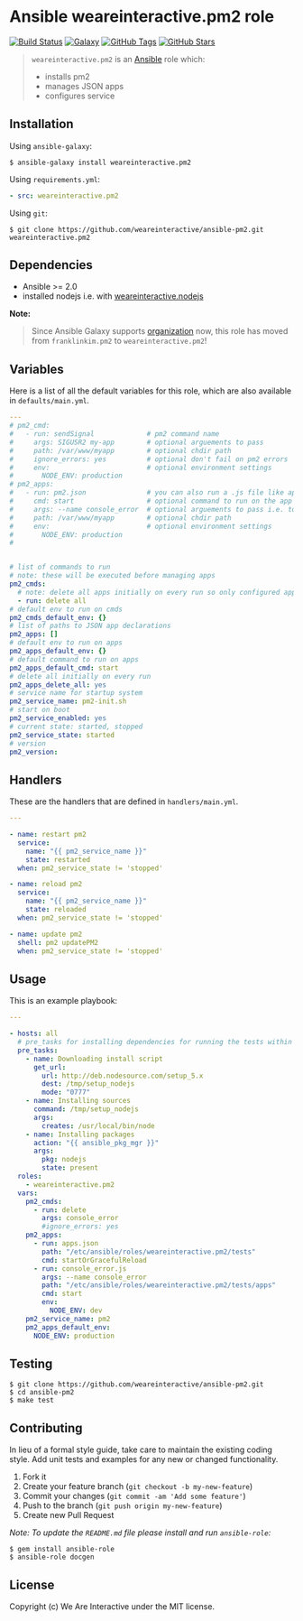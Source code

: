# Ansible weareinteractive.pm2 role

[![Build Status](https://img.shields.io/travis/weareinteractive/ansible-pm2.svg)](https://travis-ci.org/weareinteractive/ansible-pm2)
[![Galaxy](http://img.shields.io/badge/galaxy-weareinteractive.pm2-blue.svg)](https://galaxy.ansible.com/weareinteractive/pm2)
[![GitHub Tags](https://img.shields.io/github/tag/weareinteractive/ansible-pm2.svg)](https://github.com/weareinteractive/ansible-pm2)
[![GitHub Stars](https://img.shields.io/github/stars/weareinteractive/ansible-pm2.svg)](https://github.com/weareinteractive/ansible-pm2)

> `weareinteractive.pm2` is an [Ansible](http://www.ansible.com) role which:
>
> * installs pm2
> * manages JSON apps
> * configures service

## Installation

Using `ansible-galaxy`:

```shell
$ ansible-galaxy install weareinteractive.pm2
```

Using `requirements.yml`:

```yaml
- src: weareinteractive.pm2
```

Using `git`:

```shell
$ git clone https://github.com/weareinteractive/ansible-pm2.git weareinteractive.pm2
```

## Dependencies

* Ansible >= 2.0
* installed nodejs i.e. with [weareinteractive.nodejs](https://github.com/weareinteractive/ansible-nodejs)

**Note:**

> Since Ansible Galaxy supports [organization](https://www.ansible.com/blog/ansible-galaxy-2-release) now, this role has moved from `franklinkim.pm2` to `weareinteractive.pm2`!

## Variables

Here is a list of all the default variables for this role, which are also available in `defaults/main.yml`.

```yaml
---
# pm2_cmd:
#   - run: sendSignal             # pm2 command name
#     args: SIGUSR2 my-app        # optional arguements to pass
#     path: /var/www/myapp        # optional chdir path
#     ignore_errors: yes          # optional don't fail on pm2 errors
#     env:                        # optional environment settings
#       NODE_ENV: production
# pm2_apps:
#   - run: pm2.json               # you can also run a .js file like app.js
#     cmd: start                  # optional command to run on the app
#     args: --name console_error  # optional arguements to pass i.e. to app.js
#     path: /var/www/myapp        # optional chdir path
#     env:                        # optional environment settings
#       NODE_ENV: production
#


# list of commands to run
# note: these will be executed before managing apps
pm2_cmds:
  # note: delete all apps initially on every run so only configured apps exist
  - run: delete all
# default env to run on cmds
pm2_cmds_default_env: {}
# list of paths to JSON app declarations
pm2_apps: []
# default env to run on apps
pm2_apps_default_env: {}
# default command to run on apps
pm2_apps_default_cmd: start
# delete all initially on every run
pm2_apps_delete_all: yes
# service name for startup system
pm2_service_name: pm2-init.sh
# start on boot
pm2_service_enabled: yes
# current state: started, stopped
pm2_service_state: started
# version
pm2_version:

```

## Handlers

These are the handlers that are defined in `handlers/main.yml`.

```yaml
---

- name: restart pm2
  service:
    name: "{{ pm2_service_name }}"
    state: restarted
  when: pm2_service_state != 'stopped'

- name: reload pm2
  service:
    name: "{{ pm2_service_name }}"
    state: reloaded
  when: pm2_service_state != 'stopped'

- name: update pm2
  shell: pm2 updatePM2
  when: pm2_service_state != 'stopped'

```


## Usage

This is an example playbook:

```yaml
---

- hosts: all
  # pre_tasks for installing dependencies for running the tests within docker
  pre_tasks:
    - name: Downloading install script
      get_url:
        url: http://deb.nodesource.com/setup_5.x
        dest: /tmp/setup_nodejs
        mode: "0777"
    - name: Installing sources
      command: /tmp/setup_nodejs
      args:
        creates: /usr/local/bin/node
    - name: Installing packages
      action: "{{ ansible_pkg_mgr }}"
      args:
        pkg: nodejs
        state: present
  roles:
    - weareinteractive.pm2
  vars:
    pm2_cmds:
      - run: delete
        args: console_error
        #ignore_errors: yes
    pm2_apps:
      - run: apps.json
        path: "/etc/ansible/roles/weareinteractive.pm2/tests"
        cmd: startOrGracefulReload
      - run: console_error.js
        args: --name console_error
        path: "/etc/ansible/roles/weareinteractive.pm2/tests/apps"
        cmd: start
        env:
          NODE_ENV: dev
    pm2_service_name: pm2
    pm2_apps_default_env:
      NODE_ENV: production

```


## Testing

```shell
$ git clone https://github.com/weareinteractive/ansible-pm2.git
$ cd ansible-pm2
$ make test
```

## Contributing
In lieu of a formal style guide, take care to maintain the existing coding style. Add unit tests and examples for any new or changed functionality.

1. Fork it
2. Create your feature branch (`git checkout -b my-new-feature`)
3. Commit your changes (`git commit -am 'Add some feature'`)
4. Push to the branch (`git push origin my-new-feature`)
5. Create new Pull Request

*Note: To update the `README.md` file please install and run `ansible-role`:*

```shell
$ gem install ansible-role
$ ansible-role docgen
```

## License
Copyright (c) We Are Interactive under the MIT license.
